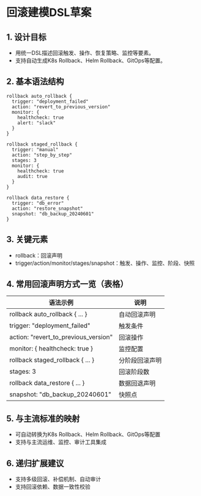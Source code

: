 # 回滚建模DSL草案

## 1. 设计目标

- 用统一DSL描述回滚触发、操作、恢复策略、监控等要素。
- 支持自动生成K8s Rollback、Helm Rollback、GitOps等配置。

## 2. 基本语法结构

```dsl
rollback auto_rollback {
  trigger: "deployment_failed"
  action: "revert_to_previous_version"
  monitor: {
    healthcheck: true
    alert: "slack"
  }
}

rollback staged_rollback {
  trigger: "manual"
  action: "step_by_step"
  stages: 3
  monitor: {
    healthcheck: true
    audit: true
  }
}

rollback data_restore {
  trigger: "db_error"
  action: "restore_snapshot"
  snapshot: "db_backup_20240601"
}
```

## 3. 关键元素

- rollback：回滚声明
- trigger/action/monitor/stages/snapshot：触发、操作、监控、阶段、快照

## 4. 常用回滚声明方式一览（表格）

| 语法示例                                      | 说明           |
|-----------------------------------------------|----------------|
| rollback auto_rollback { ... }                | 自动回滚声明   |
| trigger: "deployment_failed"                  | 触发条件       |
| action: "revert_to_previous_version"          | 回滚操作       |
| monitor: { healthcheck: true }                | 监控配置       |
| rollback staged_rollback { ... }              | 分阶段回滚声明 |
| stages: 3                                     | 回滚阶段数     |
| rollback data_restore { ... }                 | 数据回退声明   |
| snapshot: "db_backup_20240601"                | 快照点         |

## 5. 与主流标准的映射

- 可自动转换为K8s Rollback、Helm Rollback、GitOps等配置
- 支持与主流运维、监控、审计工具集成

## 6. 递归扩展建议

- 支持多级回滚、补偿机制、自动审计
- 支持回滚依赖、数据一致性校验
